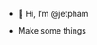 - 👋 Hi, I’m @jetpham

- Make some things


<!---
jetpham/jetpham is a ✨ special ✨ repository because its `README.md` (this file) appears on your GitHub profile.
You can click the Preview link to take a look at your changes.
--->

